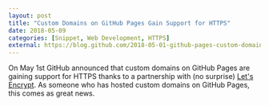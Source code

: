 ```yaml
---
layout: post
title: "Custom Domains on GitHub Pages Gain Support for HTTPS"
date: 2018-05-09
categories: [Snippet, Web Development, HTTPS]
external: https://blog.github.com/2018-05-01-github-pages-custom-domains-https/
---
```

On May 1st GitHub announced that custom domains on GitHub Pages are gaining support for HTTPS thanks to a partnership with (no surprise) [Let's Encrypt](https://letsencrypt.org/). As someone who has hosted custom domains on GitHub Pages, this comes as great news.

